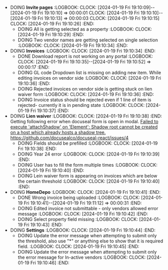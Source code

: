 - DOING  **Invite pages**
  :LOGBOOK:
  CLOCK: [2024-01-19 Fri 19:10:09]--[2024-01-19 Fri 19:10:10] =>  00:00:01
  CLOCK: [2024-01-19 Fri 19:10:10]--[2024-01-19 Fri 19:10:13] =>  00:00:03
  CLOCK: [2024-01-19 Fri 19:10:15]
  CLOCK: [2024-01-19 Fri 19:10:26]
  :END:
	- DOING All is getting selected as a property
	  :LOGBOOK:
	  CLOCK: [2024-01-19 Fri 19:10:29]
	  :END:
	- DOING Two vendor names are getting selected on single selection
	  :LOGBOOK:
	  CLOCK: [2024-01-19 Fri 19:10:34]
	  :END:
- DOING **Invoices**
  :LOGBOOK:
  CLOCK: [2024-01-19 Fri 19:10:34]
  :END:
	- DONE Download report is not working on any portal
	  :LOGBOOK:
	  CLOCK: [2024-01-19 Fri 19:10:35]--[2024-01-19 Fri 19:10:52] =>  00:00:17
	  :END:
	- DOING  GL code Dropdown list is missing on adding new item. While editing invoices on vendor side
	  :LOGBOOK:
	  CLOCK: [2024-01-19 Fri 19:10:36]
	  :END:
	- DOING Rejected invoices on vendor side is getting stuck on lien waiver form
	  :LOGBOOK:
	  CLOCK: [2024-01-19 Fri 19:10:36]
	  :END:
	- DOING Invoice status should be rejected even if 1 line of item is rejected- currently it is in pending state
	  :LOGBOOK:
	  CLOCK: [2024-01-19 Fri 19:10:37]
	  :END:
- DOING **Lien waiver**
  :LOGBOOK:
  CLOCK: [2024-01-19 Fri 19:10:38]
  :END:
       Getting following error when docuseal form is open in modal. <ins>Failed to execute 'attachShadow' on 'Element': Shadow root cannot be created on a host which already hosts a shadow tree.</ins>
  https://github.com/docusealco/docuseal-react/issues/4
	- DOING Fields should be prefilled
	  :LOGBOOK:
	  CLOCK: [2024-01-19 Fri 19:10:38]
	  :END:
	- DOING Year 24 error
	  :LOGBOOK:
	  CLOCK: [2024-01-19 Fri 19:10:39]
	  :END:
	- DOING User has to fill the form multiple times
	  :LOGBOOK:
	  CLOCK: [2024-01-19 Fri 19:10:40]
	  :END:
	- DOING Lein waiver form is appearing on invoices which are below the certain threshold
	  :LOGBOOK:
	  CLOCK: [2024-01-19 Fri 19:10:40]
	  :END:
- DOING **HomeDepo**
  :LOGBOOK:
  CLOCK: [2024-01-19 Fri 19:10:41]
  :END:
	- DONE Wrong invoice being uploaded
	  :LOGBOOK:
	  CLOCK: [2024-01-19 Fri 19:10:41]--[2024-01-19 Fri 19:11:12] =>  00:00:31
	  :END:
	- DOING Edited invoice not submittable - only vendors allowed error message
	  :LOGBOOK:
	  CLOCK: [2024-01-19 Fri 19:10:42]
	  :END:
	- DOING Select property field missing
	  :LOGBOOK:
	  CLOCK: [2024-01-19 Fri 19:10:43]
	  :END:
- DOING **Settings**
  :LOGBOOK:
  CLOCK: [2024-01-19 Fri 19:10:44]
  :END:
	- DOING Update the error message when attempting to submit only the threshold, also use "*" or anything else to show that it is required field.
	  :LOGBOOK:
	  CLOCK: [2024-01-19 Fri 19:10:45]
	  :END:
	- DOING Update the error message when attempting to submit only the error message for In-active vendors
	  :LOGBOOK:
	  CLOCK: [2024-01-19 Fri 19:10:46]
	  :END: